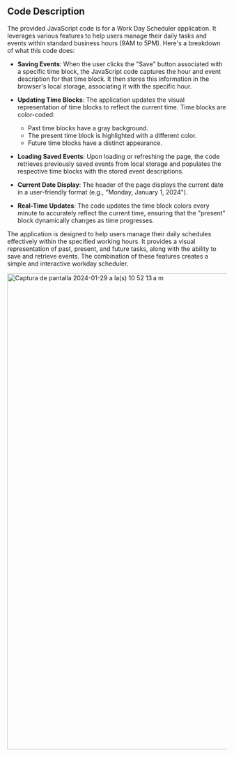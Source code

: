 ## Code Description

The provided JavaScript code is for a Work Day Scheduler application. It leverages various features to help users manage their daily tasks and events within standard business hours (9AM to 5PM). Here's a breakdown of what this code does:

- **Saving Events**: When the user clicks the "Save" button associated with a specific time block, the JavaScript code captures the hour and event description for that time block. It then stores this information in the browser's local storage, associating it with the specific hour.

- **Updating Time Blocks**: The application updates the visual representation of time blocks to reflect the current time. Time blocks are color-coded:
  - Past time blocks have a gray background.
  - The present time block is highlighted with a different color.
  - Future time blocks have a distinct appearance.

- **Loading Saved Events**: Upon loading or refreshing the page, the code retrieves previously saved events from local storage and populates the respective time blocks with the stored event descriptions.

- **Current Date Display**: The header of the page displays the current date in a user-friendly format (e.g., "Monday, January 1, 2024").

- **Real-Time Updates**: The code updates the time block colors every minute to accurately reflect the current time, ensuring that the "present" block dynamically changes as time progresses.

The application is designed to help users manage their daily schedules effectively within the specified working hours. It provides a visual representation of past, present, and future tasks, along with the ability to save and retrieve events. The combination of these features creates a simple and interactive workday scheduler.

<img width="1093" alt="Captura de pantalla 2024-01-29 a la(s) 10 52 13 a m" src="https://github.com/MartinVF12/API-Enhanced-Scheduler-Streamlining-Your-Day-/assets/152545821/a4a90d85-3128-4113-a970-3fc6574010e4"> 
